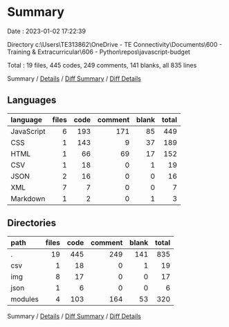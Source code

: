 # Summary

Date : 2023-01-02 17:22:39

Directory c:\\Users\\TE313862\\OneDrive - TE Connectivity\\Documents\\600 - Training & Extracurricular\\606 - Python\\repos\\javascript-budget

Total : 19 files,  445 codes, 249 comments, 141 blanks, all 835 lines

Summary / [Details](details.md) / [Diff Summary](diff.md) / [Diff Details](diff-details.md)

## Languages
| language | files | code | comment | blank | total |
| :--- | ---: | ---: | ---: | ---: | ---: |
| JavaScript | 6 | 193 | 171 | 85 | 449 |
| CSS | 1 | 143 | 9 | 37 | 189 |
| HTML | 1 | 66 | 69 | 17 | 152 |
| CSV | 1 | 18 | 0 | 1 | 19 |
| JSON | 2 | 16 | 0 | 0 | 16 |
| XML | 7 | 7 | 0 | 0 | 7 |
| Markdown | 1 | 2 | 0 | 1 | 3 |

## Directories
| path | files | code | comment | blank | total |
| :--- | ---: | ---: | ---: | ---: | ---: |
| . | 19 | 445 | 249 | 141 | 835 |
| csv | 1 | 18 | 0 | 1 | 19 |
| img | 8 | 17 | 0 | 0 | 17 |
| json | 1 | 6 | 0 | 0 | 6 |
| modules | 4 | 103 | 164 | 53 | 320 |

Summary / [Details](details.md) / [Diff Summary](diff.md) / [Diff Details](diff-details.md)